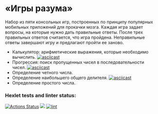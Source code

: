 # «Игры разума»
Набор из пяти консольных игр, построенных по принципу популярных мобильных приложений для прокачки мозга. Каждая игра задает вопросы, на которые нужно дать правильные ответы. После трех правильных ответов считается, что игра пройдена. Неправильные ответы завершают игру и предлагают пройти ее заново. 

* Калькулятор: арифметические выражения, которые необходимо вычислить.
[![asciicast](https://asciinema.org/a/460724.svg)](https://asciinema.org/a/460724)
* Прогрессия: поиск пропущенных чисел в последовательности чисел.
[![asciicast](https://asciinema.org/a/460998.svg)](https://asciinema.org/a/460998)
* Определение четного числа.
* Определение наибольшего общего делителя.
[![asciicast](https://asciinema.org/a/460812.svg)](https://asciinema.org/a/460812)
 * Определение простого числа.


### Hexlet tests and linter status:
[![Actions Status](https://github.com/Karzoug/php-project-lvl1/workflows/hexlet-check/badge.svg)](https://github.com/Karzoug/php-project-lvl1/actions) <a href="https://codeclimate.com/github/codeclimate/codeclimate/maintainability"><img src="https://api.codeclimate.com/v1/badges/a99a88d28ad37a79dbf6/maintainability" /></a> [![lint](https://github.com/Karzoug/php-project-lvl1/actions/workflows/lint.yml/badge.svg)](https://github.com/Karzoug/php-project-lvl1/actions/workflows/lint.yml)